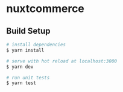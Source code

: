 # nuxtcommerce

## Build Setup

```bash
# install dependencies
$ yarn install

# serve with hot reload at localhost:3000
$ yarn dev

# run unit tests
$ yarn test
```
